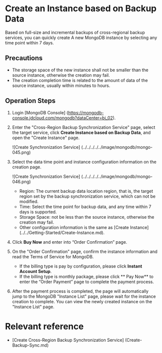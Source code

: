 # Create an Instance based on Backup Data

Based on full-size and incremental backups of cross-regional backup services, you can quickly create A new MongoDB instance by selecting any time point within 7 days.

## Precautions
- The storage space of the new instance shall not be smaller than the source instance, otherwise the creation may fail.
- The creation completion time is related to the amount of data of the source instance, usually within minutes to hours.

## Operation Steps
1. Login [MongoDB Console] (https://mongodb-console.jdcloud.com/mongodb?dataCenter=bj_02).
1. Enter the "Cross-Region Backup Synchronization Service" page, select the target service, click **Create Instance based on Backup Data**, and open the "Create Instance" page.

   ![Create Synchronization Service] (../../../../../image/mongodb/mongo-045.png)

1. Select the data time point and instance configuration information on the creation page.

   ![Create Synchronization Service] (../../../../../image/mongodb/mongo-046.png)

   - Region: The current backup data location region, that is, the target region set by the backup synchronization service, which can not be modified.
   - Time: Select the time point for backup data, and any time within 7 days is supported.
   - Storage Space: not be less than the source instance, otherwise the creation may fail.
   - Other configuration information is the same as [Create Instance] (../../Getting-Started/Create-Instance.md).

1. Click **Buy Now** and enter into “Order Confirmation” page.
1. On the "Order Confirmation" page, confirm the instance information and read the Terms of Service for MongoDB.
	- If the billing type is pay by configuration, please click **Instant Account Setup**.
	- If the billing type is monthly package, please click ** Pay Now** to enter the “Order Payment” page to complete the payment process.
1. After the payment process is completed, the page will automatically jump to the MongoDB "Instance List" page, please wait for the instance creation to complete. You can view the newly created instance on the "Instance List" page.

# Relevant reference
- [Create Cross-Region Backup Synchronization Service] (Create-Backup-Sync.md)
